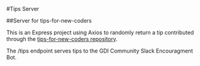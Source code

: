 #Tips Server

##Server for tips-for-new-coders

This is an Express project using Axios to randomly return a tip contributed through the [tips-for-new-coders repository](https://github.com/girldevelopit/tips-for-new-coders).

The /tips endpoint serves tips to the GDI Community Slack Encouragment Bot.